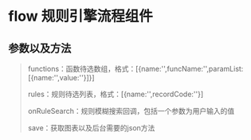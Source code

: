 # flow 规则引擎流程组件

## 参数以及方法

> functions：函数待选数组，格式：[{name:'',funcName:'',paramList:[{name:'',value:''}]}]
>
> rules：规则待选列表，格式：[{name:'',recordCode:''}]
>
> onRuleSearch：规则模糊搜索回调，包括一个参数为用户输入的值
>
> save：获取图表以及后台需要的json方法